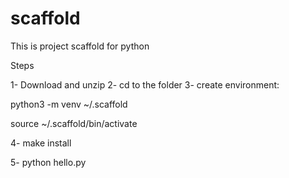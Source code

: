 # scaffold
This is project scaffold for python

Steps

1- Download and unzip
2- cd to the folder
3- create environment:

python3 -m venv ~/.scaffold

source ~/.scaffold/bin/activate

4- make install

5- python hello.py
